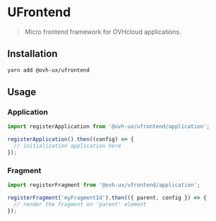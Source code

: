 # UFrontend

> Micro frontend framework for OVHcloud applications.

## Installation

```sh
yarn add @ovh-ux/ufrontend
```

## Usage

### Application

```js
import registerApplication from '@ovh-ux/ufrontend/application';

registerApplication().then((config) => {
  // initialization application here
});
```

### Fragment

```js
import registerFragment from '@ovh-ux/ufrontend/application';

registerFragment('myFragmentId').then(({ parent, config }) => {
  // render the fragment on 'parent' element
});
```
